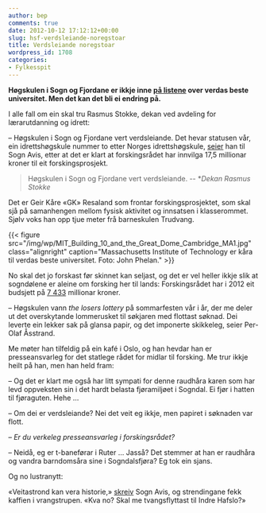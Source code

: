 ```yaml
---
author: bep
comments: true
date: 2012-10-12 17:12:12+00:00
slug: hsf-verdsleiande-noregstoar
title: Verdsleiande noregstoar
wordpress_id: 1708
categories:
- Fylkesspit
---
```


**Høgskulen i Sogn og Fjordane er ikkje inne [på listene](http://www.aftenposten.no/jobb/Norske-universiteter-ligger-langt-bak-eliten-6999890.html) over verdas beste universitet. Men det kan det bli ei endring på.**

<!--more-->

I alle fall om ein skal tru Rasmus Stokke, dekan ved avdeling for lærarutdanning og idrett:

– Høgskulen i Sogn og Fjordane vert verdsleiande. Det hevar statusen vår, ein idrettshøgskule nummer to etter Norges idrettshøgskule, [seier](http://www.sognavis.no/lokale_nyhende/article6280541.ece) han til Sogn Avis, etter at det er klart at forskingsrådet har innvilga 17,5 millionar kroner til eit forskingsprosjekt.


>Høgskulen i Sogn og Fjordane vert verdsleiande. -- **Dekan Rasmus Stokke*


Det er Geir Kåre «GK» Resaland som frontar forskingsprosjektet, som skal sjå på samanhengen mellom fysisk aktivitet og innsatsen i klasserommet. Sjølv voks han opp tjue meter frå barneskulen Trudvang.

{{< figure src="/img/wp/MIT_Building_10_and_the_Great_Dome_Cambridge_MA1.jpg" class="alignright" caption="Massachusetts Institute of Technology er kåra til verdas beste universitet. Foto: John Phelan." >}}

No skal det jo forskast før skinnet kan seljast, og det er vel heller ikkje slik at sogndølene er aleine om forsking her til lands: Forskingsrådet har i 2012 eit budsjett på [7 433](http://www.forskningsradet.no/no/Nokkeltal/113878579723) millionar kroner.

– Høgskulen vann _the losers lottery_ på sommarfesten vår i år, der me deler ut det overskytande lommerusket til søkjaren med flottast søknad. Dei leverte ein lekker sak på glansa papir, og det imponerte skikkeleg, seier Per-Olaf Åsstrand.

Me møter han tilfeldig på ein kafé i Oslo, og han hevdar han er presseansvarleg for det statlege rådet for midlar til forsking. Me trur ikkje heilt på han, men han held fram:

– Og det er klart me også har litt sympati for denne raudhåra karen som har levd oppveksten sin i det hardt belasta fjøramiljøet i Sogndal. Ei fjør i hatten til fjøraguten. Hehe …

– Om dei er verdsleiande? Nei det veit eg ikkje, men papiret i søknaden var flott.

_– Er du verkeleg presseansvarleg i forskingsrådet?_

– Neidå, eg er t-baneførar i Ruter … Jasså? Det stemmer at han er raudhåra og vandra barndomsåra sine i Sogndalsfjøra? Eg tok ein sjans.

Og no lustranytt:

«Veitastrond kan vera historie,» [skreiv](http://www.sognavis.no/lokal_sport/article6281175.ece) Sogn Avis, og strendingane fekk kaffien i vrangstrupen. «Kva no? Skal me tvangsflyttast til Indre Hafslo?»
